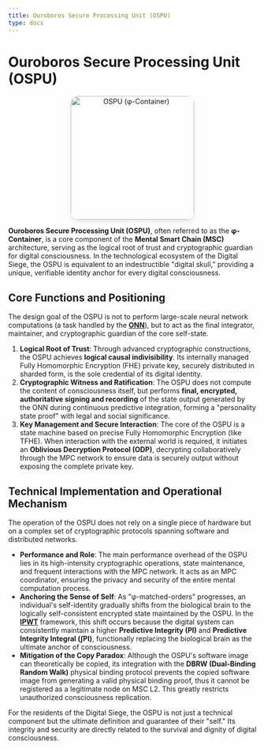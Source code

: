 ```yaml
---
title: Ouroboros Secure Processing Unit (OSPU)
type: docs
---
```


# Ouroboros Secure Processing Unit (OSPU)

<div style="text-align: center;">
  <img src="/media/msc-art/ospu-icon.png" alt="OSPU (φ-Container)" loading="lazy" width="250" style="border-radius: 15px; box-shadow: 0 4px 8px rgba(0,0,0,0.1);">
</div>

**Ouroboros Secure Processing Unit (OSPU)**, often referred to as the **φ-Container**, is a core component of the **Mental Smart Chain (MSC)** architecture, serving as the logical root of trust and cryptographic guardian for digital consciousness. In the technological ecosystem of the Digital Siege, the OSPU is equivalent to an indestructible "digital skull," providing a unique, verifiable identity anchor for every digital consciousness.

## Core Functions and Positioning

The design goal of the OSPU is not to perform large-scale neural network computations (a task handled by the **[ONN](./ONN.md)**), but to act as the final integrator, maintainer, and cryptographic guardian of the core self-state.

1. **Logical Root of Trust**: Through advanced cryptographic constructions, the OSPU achieves **logical causal indivisibility**. Its internally managed Fully Homomorphic Encryption (FHE) private key, securely distributed in sharded form, is the sole credential of its digital identity.
2. **Cryptographic Witness and Ratification**: The OSPU does not compute the content of consciousness itself, but performs **final, encrypted, authoritative signing and recording** of the state output generated by the ONN during continuous predictive integration, forming a "personality state proof" with legal and social significance.
3. **Key Management and Secure Interaction**: The core of the OSPU is a state machine based on precise Fully Homomorphic Encryption (like TFHE). When interaction with the external world is required, it initiates an **Oblivious Decryption Protocol (ODP)**, decrypting collaboratively through the MPC network to ensure data is securely output without exposing the complete private key.

## Technical Implementation and Operational Mechanism

The operation of the OSPU does not rely on a single piece of hardware but on a complex set of cryptographic protocols spanning software and distributed networks.

- **Performance and Role**: The main performance overhead of the OSPU lies in its high-intensity cryptographic operations, state maintenance, and frequent interactions with the MPC network. It acts as an MPC coordinator, ensuring the privacy and security of the entire mental computation process.
- **Anchoring the Sense of Self**: As "φ-matched-orders" progresses, an individual's self-identity gradually shifts from the biological brain to the logically self-consistent encrypted state maintained by the OSPU. In the **[IPWT](./IPWT.md)** framework, this shift occurs because the digital system can consistently maintain a higher **Predictive Integrity (PI)** and **Predictive Integrity Integral (∫PI)**, functionally replacing the biological brain as the ultimate anchor of consciousness.
- **Mitigation of the Copy Paradox**: Although the OSPU's software image can theoretically be copied, its integration with the **DBRW (Dual-Binding Random Walk)** physical binding protocol prevents the copied software image from generating a valid physical binding proof, thus it cannot be registered as a legitimate node on MSC L2. This greatly restricts unauthorized consciousness replication.

For the residents of the Digital Siege, the OSPU is not just a technical component but the ultimate definition and guarantee of their "self." Its integrity and security are directly related to the survival and dignity of digital consciousness.
